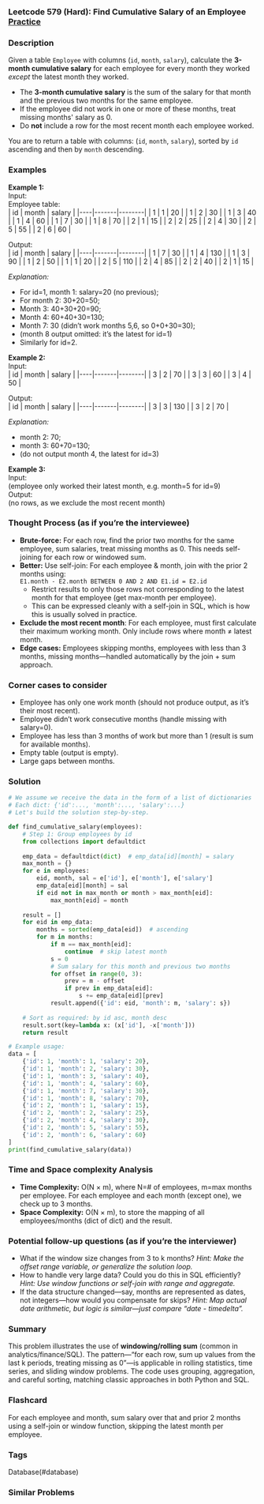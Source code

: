 ### Leetcode 579 (Hard): Find Cumulative Salary of an Employee [Practice](https://leetcode.com/problems/find-cumulative-salary-of-an-employee)

### Description  
Given a table `Employee` with columns (`id`, `month`, `salary`), calculate the **3-month cumulative salary** for each employee for every month they worked *except* the latest month they worked.  
- The **3-month cumulative salary** is the sum of the salary for that month and the previous two months for the same employee.  
- If the employee did not work in one or more of these months, treat missing months' salary as 0.
- Do **not** include a row for the most recent month each employee worked.

You are to return a table with columns: (`id`, `month`, `salary`), sorted by `id` ascending and then by `month` descending.

### Examples  

**Example 1:**  
Input:  
Employee table:  
| id | month | salary |
|----|-------|--------|
| 1  | 1     | 20     |
| 1  | 2     | 30     |
| 1  | 3     | 40     |
| 1  | 4     | 60     |
| 1  | 7     | 30     |
| 1  | 8     | 70     |
| 2  | 1     | 15     |
| 2  | 2     | 25     |
| 2  | 4     | 30     |
| 2  | 5     | 55     |
| 2  | 6     | 60     |

Output:  
| id | month | salary |
|----|-------|--------|
| 1  | 7     | 30     |
| 1  | 4     | 130    |
| 1  | 3     | 90     |
| 1  | 2     | 50     |
| 1  | 1     | 20     |
| 2  | 5     | 110    |
| 2  | 4     | 85     |
| 2  | 2     | 40     |
| 2  | 1     | 15     |

*Explanation:*  
- For id=1, month 1: salary=20 (no previous);
- For month 2: 30+20=50;
- Month 3: 40+30+20=90;
- Month 4: 60+40+30=130;
- Month 7: 30 (didn’t work months 5,6, so 0+0+30=30);
- (month 8 output omitted: it’s the latest for id=1)
- Similarly for id=2.

**Example 2:**  
Input:  
| id | month | salary |
|----|-------|--------|
| 3  | 2     | 70     |
| 3  | 3     | 60     |
| 3  | 4     | 50     |

Output:  
| id | month | salary |
|----|-------|--------|
| 3  | 3     | 130    |
| 3  | 2     | 70     |

*Explanation:*  
- month 2: 70;
- month 3: 60+70=130;
- (do not output month 4, the latest for id=3)

**Example 3:**  
Input:  
(employee only worked their latest month, e.g. month=5 for id=9)  
Output:  
(no rows, as we exclude the most recent month)

### Thought Process (as if you’re the interviewee)  
- **Brute-force:** For each row, find the prior two months for the same employee, sum salaries, treat missing months as 0. This needs self-joining for each row or windowed sum.
- **Better:** Use self-join: For each employee & month, join with the prior 2 months using:  
   `E1.month - E2.month BETWEEN 0 AND 2 AND E1.id = E2.id`  
  - Restrict results to only those rows not corresponding to the latest month for that employee (get max-month per employee).
  - This can be expressed cleanly with a self-join in SQL, which is how this is usually solved in practice.
- **Exclude the most recent month**: For each employee, must first calculate their maximum working month. Only include rows where month ≠ latest month.
- **Edge cases:** Employees skipping months, employees with less than 3 months, missing months—handled automatically by the join + sum approach.

### Corner cases to consider  
- Employee has only one work month (should not produce output, as it’s their most recent).
- Employee didn’t work consecutive months (handle missing with salary=0).
- Employee has less than 3 months of work but more than 1 (result is sum for available months).
- Empty table (output is empty).
- Large gaps between months.

### Solution

```python
# We assume we receive the data in the form of a list of dictionaries
# Each dict: {'id':..., 'month':..., 'salary':...}
# Let's build the solution step-by-step.

def find_cumulative_salary(employees):
    # Step 1: Group employees by id
    from collections import defaultdict
    
    emp_data = defaultdict(dict)  # emp_data[id][month] = salary
    max_month = {}
    for e in employees:
        eid, month, sal = e['id'], e['month'], e['salary']
        emp_data[eid][month] = sal
        if eid not in max_month or month > max_month[eid]:
            max_month[eid] = month
            
    result = []
    for eid in emp_data:
        months = sorted(emp_data[eid])  # ascending
        for m in months:
            if m == max_month[eid]:
                continue  # skip latest month
            s = 0
            # Sum salary for this month and previous two months
            for offset in range(0, 3):
                prev = m - offset
                if prev in emp_data[eid]:
                    s += emp_data[eid][prev]
            result.append({'id': eid, 'month': m, 'salary': s})
    
    # Sort as required: by id asc, month desc
    result.sort(key=lambda x: (x['id'], -x['month']))
    return result

# Example usage:
data = [
    {'id': 1, 'month': 1, 'salary': 20},
    {'id': 1, 'month': 2, 'salary': 30},
    {'id': 1, 'month': 3, 'salary': 40},
    {'id': 1, 'month': 4, 'salary': 60},
    {'id': 1, 'month': 7, 'salary': 30},
    {'id': 1, 'month': 8, 'salary': 70},
    {'id': 2, 'month': 1, 'salary': 15},
    {'id': 2, 'month': 2, 'salary': 25},
    {'id': 2, 'month': 4, 'salary': 30},
    {'id': 2, 'month': 5, 'salary': 55},
    {'id': 2, 'month': 6, 'salary': 60}
]
print(find_cumulative_salary(data))
```

### Time and Space complexity Analysis  

- **Time Complexity:** O(N × m), where N=# of employees, m=max months per employee. For each employee and each month (except one), we check up to 3 months.
- **Space Complexity:** O(N × m), to store the mapping of all employees/months (dict of dict) and the result.

### Potential follow-up questions (as if you’re the interviewer)  

- What if the window size changes from 3 to k months?
  *Hint: Make the offset range variable, or generalize the solution loop.*
- How to handle very large data? Could you do this in SQL efficiently?
  *Hint: Use window functions or self-join with range and aggregate.*
- If the data structure changed—say, months are represented as dates, not integers—how would you compensate for skips?
  *Hint: Map actual date arithmetic, but logic is similar—just compare “date - timedelta”.*

### Summary
This problem illustrates the use of **windowing/rolling sum** (common in analytics/finance/SQL). The pattern—“for each row, sum up values from the last k periods, treating missing as 0”—is applicable in rolling statistics, time series, and sliding window problems. The code uses grouping, aggregation, and careful sorting, matching classic approaches in both Python and SQL.


### Flashcard
For each employee and month, sum salary over that and prior 2 months using a self-join or window function, skipping the latest month per employee.

### Tags
Database(#database)

### Similar Problems
